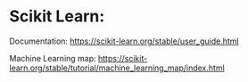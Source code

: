 # Scikit Learn:

Documentation: https://scikit-learn.org/stable/user_guide.html

Machine Learning map: https://scikit-learn.org/stable/tutorial/machine_learning_map/index.html
